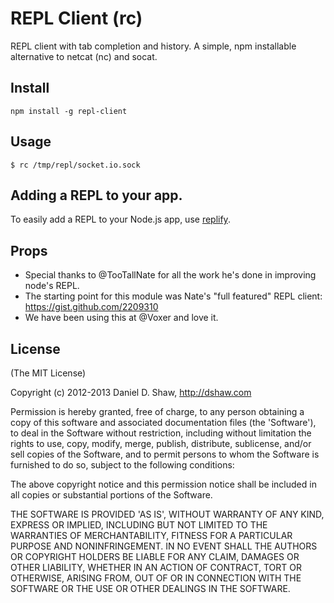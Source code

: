 # REPL Client (rc)

REPL client with tab completion and history. A simple, npm installable alternative to netcat (nc) and socat.

## Install

    npm install -g repl-client

## Usage

    $ rc /tmp/repl/socket.io.sock

## Adding a REPL to your app.

To easily add a REPL to your Node.js app, use [replify](https://github.com/dshaw/replify).

## Props

- Special thanks to @TooTallNate for all the work he's done in improving node's REPL.
- The starting point for this module was Nate's "full featured" REPL client: https://gist.github.com/2209310
- We have been using this at @Voxer and love it.

## License

(The MIT License)

Copyright (c) 2012-2013 Daniel D. Shaw, http://dshaw.com

Permission is hereby granted, free of charge, to any person obtaining
a copy of this software and associated documentation files (the
'Software'), to deal in the Software without restriction, including
without limitation the rights to use, copy, modify, merge, publish,
distribute, sublicense, and/or sell copies of the Software, and to
permit persons to whom the Software is furnished to do so, subject to
the following conditions:

The above copyright notice and this permission notice shall be
included in all copies or substantial portions of the Software.

THE SOFTWARE IS PROVIDED 'AS IS', WITHOUT WARRANTY OF ANY KIND,
EXPRESS OR IMPLIED, INCLUDING BUT NOT LIMITED TO THE WARRANTIES OF
MERCHANTABILITY, FITNESS FOR A PARTICULAR PURPOSE AND NONINFRINGEMENT.
IN NO EVENT SHALL THE AUTHORS OR COPYRIGHT HOLDERS BE LIABLE FOR ANY
CLAIM, DAMAGES OR OTHER LIABILITY, WHETHER IN AN ACTION OF CONTRACT,
TORT OR OTHERWISE, ARISING FROM, OUT OF OR IN CONNECTION WITH THE
SOFTWARE OR THE USE OR OTHER DEALINGS IN THE SOFTWARE.
